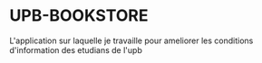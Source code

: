 # UPB-BOOKSTORE
L'application sur laquelle je travaille pour ameliorer les conditions d'information des etudians de l'upb
